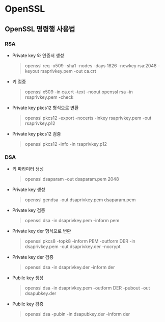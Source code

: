 # OpenSSL

## OpenSSL 명령행 사용법

### RSA
  - Private key 와 인증서 생성
    > openssl req -x509 -sha1 -nodes -days 1826 -newkey rsa:2048 -keyout rsaprivkey.pem -out ca.crt
  - 키 검증
    > openssl x509 -in ca.crt -text -noout
    > openssl rsa -in rsaprivkey.pem -check
  - Private key pkcs12 형식으로 변환
    > openssl pkcs12 -export -nocerts -inkey rsaprivkey.pem -out rsaprivkey.p12
  - Private key pkcs12 검증
    > openssl pkcs12 -info -in rsaprivkey.p12

### DSA
  - 키 파라미터 생성
    > openssl dsaparam -out dsaparam.pem 2048
  - Private key 생성
    > openssl gendsa -out dsaprivkey.pem dsaparam.pem
  - Private key 검증
    > openssl dsa -in dsaprivkey.pem -inform pem
  - Private key der 형식으로 변환
    > openssl pkcs8 -topk8 -inform PEM -outform DER -in dsaprivkey.pem -out dsaprivkey.der -nocrypt
  - Private key der 검증
    > openssl dsa -in dsaprivkey.der -inform der
  - Pubilc key 생성
    > openssl dsa -in dsaprivkey.pem -outform DER -pubout -out dsapubkey.der
  - Pubilc key 검증 
    > openssl dsa -pubin -in dsapubkey.der -inform der
